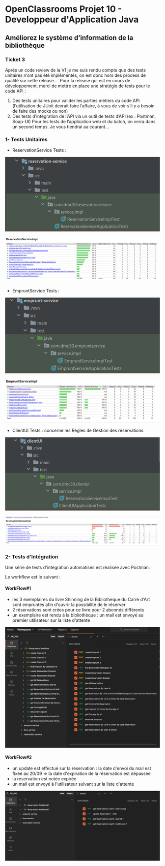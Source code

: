 # OpenClassrooms Projet 10 - Developpeur d'Application Java #

## Améliorez le système d’information de la bibliothèque ##

### Ticket 3 ###

Après un code review de la V1 je me suis rendu compte que des tests unitaires n’ont pas été implémentés, on est donc hors des process de qualité sur cette release....
Pour la release qui est en cours de développement, merci de mettre en place une stratégie de tests pour le code API :
1. Des tests unitaires pour valider les parties métiers du code API (l’utilisation de JUnit devrait faire l’affaire, à vous de voir s’il y a besoin de faire des mocks ou non)
2. Des tests d’intégration de l’API via un outil de tests d’API (ex : Postman, Soap-UI)
Pour les tests de l’application web et du batch, on verra dans un second temps. Je vous tiendrai au courant…

### 1- Tests Unitaires ###

+ ReservationService Tests : 

![img.png](../.README_images/tu_reservation_service.png)

![img_1.png](../.README_images/jaccoco_reservation_service.png)

+ EmpruntService Tests : 

![img.png](../.README_images/tu_emprunt_service.png)

![img.png](../.README_images/jaccoco_emprunt-service.png)

+ ClientUI Tests : concerne les Règles de Gestion des réservations

![img.png](../.README_images/tu_clientui.png)

![img_2.png](../.README_images/jaccoco_clientui.png)

### 2- Tests d'Intégration ###

Une série de tests d'intégration automatisés est réalisée avec Postman.

Le workflow est le suivant : 

#### WorkFlow#1 ####

+ les 3 exemplaires du livre Shinning de la Bibliotheque du Carré d'Art sont empruntés afin d'ouvrir la possibilité de le réserver
+ 2 réservations sont crées pour ce livre pour 2 abonnés différents
+ un exemplaire est rendu à la bibliothèque : un mail est envoyé au premier utilisateur sur la liste d'attente

![img.png](../.README_images/postman_TI_W1.png)

#### WorkFlow#2 ####

+ un update est effectué sur la réservation : la date d'envoi du mail est fixée au 20/09 => 
la date d'expiration de la réservation est dépassée
+ la reservation est notée expirée
+ un mail est envoyé à l'utilisateur suivant sur la liste d'attente

![img.png](../.README_images/postman_TI_W2.png)

